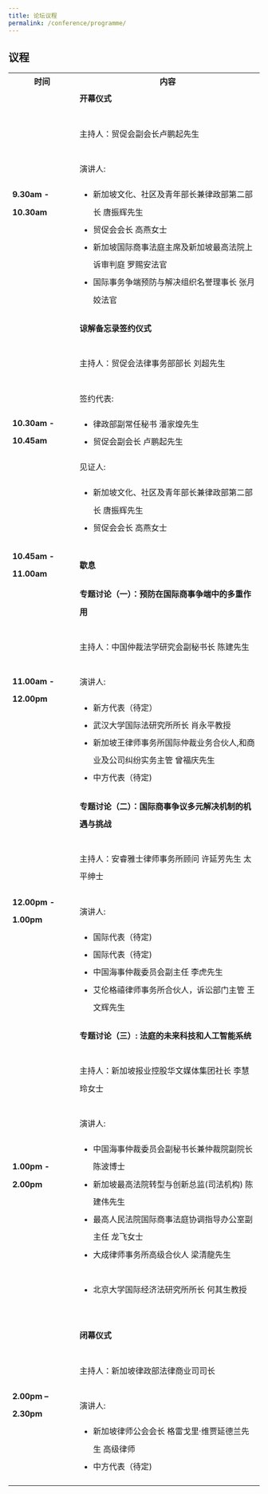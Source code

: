```yaml
---
title: 论坛议程
permalink: /conference/programme/
---
```

<style>
table tr td ul li {
  font-size: 1rem; 
  }
table tr td {
  line-height: 2.2rem;
  }
</style>
## 议程

<table>
    <tr>
      <th>
        <b>时间</b>
      </th>
      <th>
        <b>内容</b>
      </th>
    </tr>
    <tr>
      <td><b>9.30am - 10.30am</b></td>
      <td><b>开幕仪式</b><br>
        <br>
        主持人：贸促会副会长卢鹏起先生<br>
        <br>
        演讲人: <br>
        <ul>
          <li>新加坡文化、社区及青年部长兼律政部第二部长 唐振辉先生</li>
          <li>贸促会会长 高燕女士</li>
          <li>新加坡国际商事法庭主席及新加坡最高法院上诉审判庭 罗赐安法官</li>
          <li>国际事务争端预防与解决组织名誉理事长 张月姣法官</li>
        </ul>
      </td>
    </tr>
    <tr>
      <td><b>10.30am - 10.45am</b></td>
      <td><b>谅解备忘录签约仪式</b><br>
        <br>
        主持人：贸促会法律事务部部长 刘超先生<br>
        <br>
        签约代表: <br>
        <ul>
          <li>律政部副常任秘书 潘家煌先生</li>
          <li>贸促会副会长 卢鹏起先生</li>
        </ul>
        见证人: <br>
        <ul>
          <li>新加坡文化、社区及青年部长兼律政部第二部长 唐振辉先生</li>
          <li>贸促会会长 高燕女士</li>
        </ul>
      </td>
    </tr>
    <tr>
      <td><b>10.45am - 11.00am</b></td>
      <td><b>歇息</b><br>
      </td>
    </tr>
    <tr>
      <td><b>11.00am - 12.00pm</b></td>
      <td><b>专题讨论（一）：预防在国际商事争端中的多重作用</b><br>
        <br>
        主持人：中国仲裁法学研究会副秘书长 陈建先生 <br>
        <br>
        演讲人: <br>
        <ul>
          <li>新方代表（待定）</li>
          <li>武汉大学国际法研究所所长 肖永平教授</li>
          <li>新加坡王律师事务所国际仲裁业务合伙人,和商业及公司纠纷实务主管 曾福庆先生</li>
          <li>中方代表（待定)</li>
        </ul>
      </td>
    </tr>
    <tr>
      <td><b>12.00pm - 1.00pm</b></td>
      <td><b>专题讨论（二）：国际商事争议多元解决机制的机遇与挑战</b><br>
        <br>
        主持人：安睿雅士律师事务所顾问 许延芳先生 太平绅士 <br>
        <br>
        演讲人: <br>
        <ul>
          <li>国际代表（待定)</li>
          <li>国际代表（待定)</li>
          <li>中国海事仲裁委员会副主任 李虎先生</li>
          <li>艾伦格禧律师事务所合伙人，诉讼部门主管 王文辉先生</li>
        </ul>
      </td>
    </tr>
    <tr>
      <td><b>1.00pm - 2.00pm</b></td>
      <td><b>专题讨论（三）: 法庭的未来科技和人工智能系统</b><br>
        <br>
        主持人：新加坡报业控股华文媒体集团社长 李慧玲女士<br>
        <br>
        演讲人: <br>
        <ul>
          <li>中国海事仲裁委员会副秘书长兼仲裁院副院长 陈波博士</li>
          <li>新加坡最高法院转型与创新总监(司法机构) 陈建伟先生</li>
          <li>最高人民法院国际商事法庭协调指导办公室副主任 龙飞女士</li>
          <li>大成律师事务所高级合伙人 梁清龍先生</li>  
          <li>北京大学国际经济法研究所所长 何其生教授</li>  
        </ul>
      </td>
    </tr>
    <tr>
      <td><b>2.00pm – 2.30pm</b></td>
      <td><b>闭幕仪式</b><br>
        <br>
        主持人：新加坡律政部法律商业司司长<br>
        <br>
        演讲人: <br>
        <ul>
          <li>新加坡律师公会会长 格雷戈里·维贾延德兰先生 高级律师</li>
          <li>中方代表（待定)</li>
        </ul>
      </td>
    </tr>
  </table>
